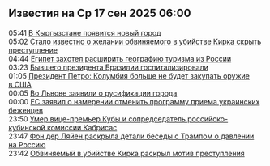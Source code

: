 <h2>Известия на Ср 17 сен 2025 06:00</h2><!--2025-09-17 05:41:02-->
<div class="rssn">
  <div><span class="smaller gray hspace">05:41</span> <a class="nodecor" href="https://news.rambler.ru/world/55313205-v-kyrgyzstane-poyavitsya-novyy-gorod/">В Кыргызстане появится новый город</a></div>
</div>
<div class="rssn">
  <div><span class="smaller gray hspace">05:02</span> <a class="nodecor" href="https://news.rambler.ru/world/55312714-stalo-izvestno-o-zhelanii-obvinyaemogo-v-ubiystve-kirka-skryt-prestuplenie/">Стало известно о желании обвиняемого в убийстве Кирка скрыть преступление</a></div>
</div>
<div class="rssn">
  <div><span class="smaller gray hspace">04:44</span> <a class="nodecor" href="https://news.rambler.ru/world/55313135-egipet-zahotel-rasshirit-geografiyu-turizma-iz-rossii/">Египет захотел расширить географию туризма из России</a></div>
</div>
<div class="rssn">
  <div><span class="smaller gray hspace">03:23</span> <a class="nodecor" href="https://news.rambler.ru/world/55313054-byvshego-prezidenta-brazilii-gospitalizirovali/">Бывшего президента Бразилии госпитализировали</a></div>
</div>
<div class="rssn">
  <div><span class="smaller gray hspace">01:05</span> <a class="nodecor" href="https://news.rambler.ru/world/55312743-prezident-petro-kolumbiya-bolshe-ne-budet-zakupat-oruzhie-v-ssha/">Президент Петро: Колумбия больше не будет закупать оружие в США</a></div>
</div>
<div class="rssn">
  <div><span class="smaller gray hspace">00:05</span> <a class="nodecor" href="https://news.rambler.ru/world/55312817-vo-lvove-zayavili-o-rusifikatsii-goroda/">Во Львове заявили о русификации города</a></div>
</div>
<div class="rssn">
  <div><span class="smaller gray hspace">00:00</span> <a class="nodecor" href="https://news.rambler.ru/world/55312774-es-zayavil-o-namerenii-otmenit-programmu-priema-ukrainskih-bezhentsev/">ЕС заявил о намерении отменить программу приема украинских беженцев</a></div>
</div>
<div class="rssn">
  <div><span class="smaller gray hspace">23:50</span> <a class="nodecor" href="https://news.rambler.ru/world/55312750-umer-vitse-premer-kuby-i-sopredsedatel-rossiysko-kubinskoy-komissii-kabrisas/">Умер вице-премьер Кубы и сопредседатель российско-кубинской комиссии Кабрисас</a></div>
</div>
<div class="rssn">
  <div><span class="smaller gray hspace">23:47</span> <a class="nodecor" href="https://news.rambler.ru/world/55312755-fon-der-lyayen-raskryla-detali-besedy-s-trampom-o-davlenii-na-rossiyu/">Фон дер Ляйен раскрыла детали беседы с Трампом о давлении на Россию</a></div>
</div>
<div class="rssn">
  <div><span class="smaller gray hspace">23:42</span> <a class="nodecor" href="https://news.rambler.ru/world/55312742-obvinyaemyy-v-ubiystve-kirka-raskryl-motiv-prestupleniya/">Обвиняемый в убийстве Кирка раскрыл мотив преступления</a></div>
</div>